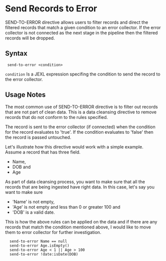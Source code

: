 # Send Records to Error

SEND-TO-ERROR directive allows users to filter records and direct the filtered records that match a given condition to an error collector. If the error collector is not connected as the next stage in the pipeline then the filtered records will be dropped. 

## Syntax

```
 send-to-error <condition>
```

```condition``` Is a JEXL expression specifing the condition to send the record
to the error collector.

## Usage Notes

The most common use of SEND-TO-ERROR directive is to filter out records
that are not part of clean data. This is a data cleansing directive to
remove records that do not conform to the rules specified.

The record is sent to the error collector (if connected) when the
condition for the record evaluates to 'true'. If the condition evaluates
to 'false' then the record is passed untouched.

Let's illustrate how this directive would work with a simple example.
Assume a record that has three field.

* Name,
* DOB and
* Age

As part of data cleansing process, you want to make sure that all the
records that are being ingested have right data. In this case, let's
say you want to make sure

* 'Name' is not empty,
* 'Age' is not empty and less than 0 or greater 100 and
* 'DOB' is a valid date.

This is how the above rules can be applied on the data and if there
are any records that match the condition mentioned above, I would like
to move them to error collector for further investigation.

```
  send-to-error Name == null
  send-to-error Age.isEmpty()
  send-to-error Age < 1 || Age > 100
  send-to-error !date:isDate(DOB)
```
